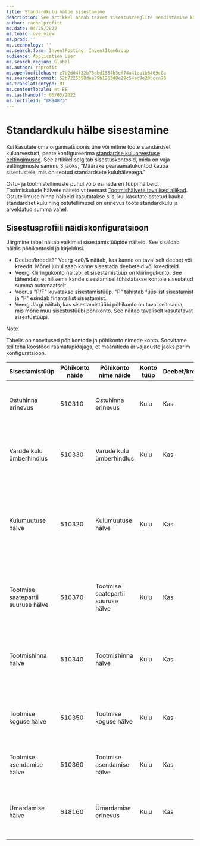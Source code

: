 ```yaml
---
title: Standardkulu hälbe sisestamine
description: See artikkel annab teavet sisestusreeglite seadistamise kohta standardseks kuluarvestuseks.
author: rachelprofitt
ms.date: 04/25/2022
ms.topic: overview
ms.prod: ''
ms.technology: ''
ms.search.form: InventPosting, InventItemGroup
audience: Application User
ms.search.region: Global
ms.author: raprofit
ms.openlocfilehash: e7b2d04f32b75dbd1354b3ef74a41ea1b6469c8a
ms.sourcegitcommit: 52b7225350daa29b1263d8e29c54ac9e20bcca70
ms.translationtype: MT
ms.contentlocale: et-EE
ms.lasthandoff: 06/03/2022
ms.locfileid: "8894873"
---
```

# <a name="standard-cost-variance-posting"></a>Standardkulu hälbe sisestamine

Kui kasutate oma organisatsioonis ühe või mitme toote standardset kuluarvestust, peate konfigureerima [standardse kuluarvestuse eeltingimused](/supply-chain/cost-management/prerequisites-standard-costs.md). See artikkel selgitab sisestuskontosid, mida on vaja eeltingimuste sammu 3 jaoks, "Määrake pearaamatukontod kauba sisestustele, mis on seotud standardsete kuluhälvetega."

Ostu- ja tootmistellimuste puhul võib esineda eri tüüpi hälbeid. Tootmiskulude hälvete näiteid vt teemast [Tootmishälvete tavalised allikad](/supply-chain/cost-management/common-sources-of-production-variances.md). Ostutellimuse hinna hälbeid kasutatakse siis, kui kasutate ostetud kauba standardset kulu ning ostutellimusel on erinevus toote standardkulu ja arveldatud summa vahel.

## <a name="sample-posting-profile-configuration"></a>Sisestusprofiili näidiskonfiguratsioon

Järgmine tabel näitab vaikimisi sisestamistüüpide näiteid. See sisaldab näidis põhikontosid ja kirjeldusi.

- Deebet/kreedit?" Veerg <a0/& näitab, kas kanne on tavaliselt deebet või kreedit. Mõnel juhul saab kanne sisestada deebeteid või kreediteid.
- Veerg Kliiringukonto näitab, et sisestamistüüp on kliiringukonto. See tähendab, et hilisema kande sisestamisel tühistatakse kontole sisestatud summa automaatselt.
- Veerus "P/F" kuvatakse sisestamistüüp. "P" tähistab füüsilist sisestamist ja "F" esindab finantsilist sisestamist.
- Veerg Järgi näitab, kas sisestamistüübi põhikonto on tavaliselt sama, mis mõne muu sisestustüübi põhikonto. See näitab tavaliselt kasutatavat sisestustüüpi.

> [!NOTE]
> Tabelis on soovitused põhikontode ja põhikonto nimede kohta. Soovitame teil teha koostööd raamatupidajaga, et määratleda ärivajaduste jaoks parim konfiguratsioon.

| Sisestamistüüp | Põhikonto näide | Põhikonto nime näide | Konto tüüp | Deebet/kreedit? | Kliiringukonto | Ette/tagasi | Järgige | Kirjeldus |
|--------------|----------------------|---------------------------|--------------|---------------|------------------|-----|--------|-------------|
| Ostuhinna erinevus | 510310 | Ostuhinna erinevus | Kulu | Kas | Nr | R | Pole kohaldatav | Seda kontot kasutatakse siis, kui ostuhinna ja ostutellimuse standardkulu vahel on hälve. |
| Varude kulu ümberhindlus | 510330 | Varude kulu ümberhindlus | Kulu | Kas | Nr | R | Pole kohaldatav | Seda kontot kasutatakse siis, kui standardkuluüksuse puhul aktiveeritakse uus kuluversioon vaba kaubavaru ümberhinnamiseks. |
| Kulumuutuse hälve | 510320 | Kulumuutuse hälve | Kulu | Kas | Nr | R | Pole kohaldatav | Seda kontot kasutatakse, kui laoaladel on standardkuludes erinevus või kui kaup tagastatakse ning algse standardkulu ja toote praeguse standardkulu vahel on muutus. |
| Tootmise saatepartii suuruse hälve | 510370 | Tootmise saatepartii suuruse hälve | Kulu | Kas | Nr | R | Pole kohaldatav | Seda kontot kasutatakse siis, kui koosluse kalkulatsiooni aluse ja tootmistellimuse kulukalkulatsiooni tegeliku koguse vahel on erinevusi. |
| Tootmishinna hälve | 510340 | Tootmishinna hälve | Kulu | Kas | Nr | R | Pole kohaldatav | Seda kontot kasutatakse hinnaerinevuste puhul tootmistellimuse eeldatava omahinna ja tegeliku kulu vahel. |
| Tootmise koguse hälve | 510350 | Tootmise koguse hälve | Kulu | Kas | Nr | R | Pole kohaldatav | Seda kontot kasutatakse siis, kui tootmistellimuse eeldatava omahinna ja tegeliku kulu vahel on koguseerinevusi. |
| Tootmise asendamise hälve | 510360 | Tootmise asendamise hälve | Kulu | Kas | Nr | R | Pole kohaldatav | Seda kontot kasutatakse, kui tootmistellimusel toimub ootamatu tarbimine. |
| Ümardamise hälve | 618160 | Ümardamise erinevus | Kulu | Kas | Nr | R | Pole kohaldatav | Seda kontot kasutatakse ümarduserinevuse puhul, kui tootmiskulud arvutatakse standardkuludest. |
